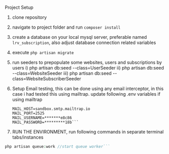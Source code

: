Project Setup

1. clone repository
2. navigate to project folder and run `composer install`
3. create a database on your local mysql server, preferable named `lrv_subscription`, also adjust database connection related variables
4. execute `php artisan migrate`
5. run seeders to prepopulate some websites, users and subscriptions by users
   i) php artisan db:seed --class=UserSeeder
   ii) php artisan db:seed --class=WebsiteSeeder
   iii) php artisan db:seed --class=WebsiteSubscriberSeeder

6. Setup Email testing, this can be done using any email interceptor, in this case i had tested this using mailtrap. update following .env variables if using mailtrap
    ```MAIL_MAILER=smtp
    MAIL_HOST=sandbox.smtp.mailtrap.io
    MAIL_PORT=2525
    MAIL_USERNAME=*******e8c86
    MAIL_PASSWORD=*********18b```

7. RUN THE ENVIRONMENT, run following commands in separate terminal tabs/instances
```php artisan serve //start dev server
php artisan queue:work //start queue worker```
